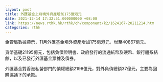 ```yaml
---
layout: post
title: 外匯基金上月境外資產增加175億港元
date: 2021-12-14 17:32:51.000000000 +08:00
link: https://news.rthk.hk/rthk/ch/component/k2/1624167-20211214.htm
categories: rthk
---
```


金管局數據顯示，11月外匯基金境外資產增加175億港元，增至40867億元。

貨幣基礎21195億元，包括負債證明書、政府發行的流通紙幣及硬幣、銀行體系結餘，以及已發行外匯基金票據及債券。

外匯基金對香港私營部門的債權總額2198億元，對外負債總額37億元，主要為回購協議下的承擔。

